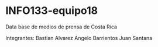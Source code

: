 # INFO133-equipo18
Data base de medios de prensa de Costa Rica

Integrantes:
Bastian Alvarez
Angelo Barrientos
Juan Santana

